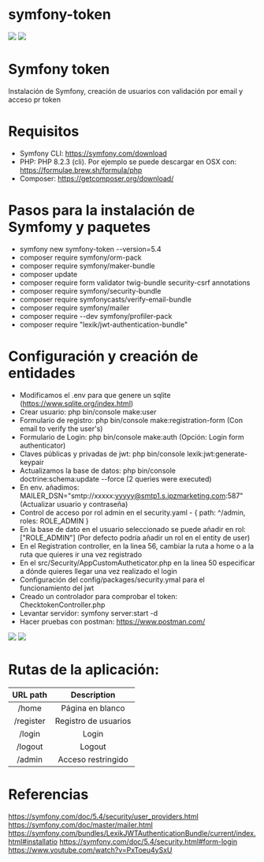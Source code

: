 # symfony-token

<img src="https://jorgebenitezlopez.com/github/symfony.jpg">
<img src="https://img.shields.io/static/v1?label=PHP&message=Symfony&color=green">

# Symfony token

Instalación de Symfony, creación de usuarios con validación por email y acceso pr token

# Requisitos

- Symfony CLI: https://symfony.com/download
- PHP: PHP 8.2.3 (cli). Por ejemplo se puede descargar en OSX con: https://formulae.brew.sh/formula/php
- Composer: https://getcomposer.org/download/

# Pasos para la instalación de Symfomy y paquetes

- symfony new symfony-token --version=5.4
- composer require symfony/orm-pack
- composer require symfony/maker-bundle
- composer update
- composer require form validator twig-bundle security-csrf annotations
- composer require symfony/security-bundle
- composer require symfonycasts/verify-email-bundle
- composer require symfony/mailer 
- composer require --dev symfony/profiler-pack 
- composer require "lexik/jwt-authentication-bundle"

# Configuración y creación de entidades

- Modificamos el .env para que genere un sqlite (https://www.sqlite.org/index.html)
- Crear usuario:  php bin/console make:user
- Formulario de registro: php bin/console make:registration-form (Con email to verify the user's)
- Formulario de Login: php bin/console make:auth (Opción: Login form authenticator)
- Claves públicas y privadas de jwt: php bin/console lexik:jwt:generate-keypair
- Actualizamos la base de datos: php bin/console doctrine:schema:update --force (2 queries were executed)
- En env. añadimos: MAILER_DSN="smtp://xxxxx:yyyyy@smtp1.s.ipzmarketing.com:587" (Actualizar usuario y contraseña)
- Control de acceso por rol admin en el security.yaml - { path: ^/admin, roles: ROLE_ADMIN }
- En la base de dato en el usuario seleccionado se puede añadir en rol: ["ROLE_ADMIN"] (Por defecto podría añadir un rol en el entity de user)
- En el Registration controller, en la linea 56, cambiar la ruta a home o a la ruta que quieres ir una vez registrado
- En el src/Security/AppCustomAutheticator.php en la linea 50 especificar a dónde quieres llegar una vez realizado el login
- Configuración del config/packages/security.ymal para el funcionamiento del jwt 
- Creado un controlador para comprobar el token: ChecktokenController.php
- Levantar servidor: symfony server:start -d 
- Hacer pruebas con postman: https://www.postman.com/

<img src="https://jorgebenitezlopez.com/github/postman1.png">
<img src="https://jorgebenitezlopez.com/github/postman2.png">

# Rutas de la aplicación:

| URL path                    | Description           | 
| :--------------------------:|:---------------------:|
| /home                    |  Página en blanco|
| /register                    |  Registro de usuarios| 
| /login                       |  Login               |
| /logout                      |  Logout                |
| /admin                      |   Acceso restringido              |

# Referencias

https://symfony.com/doc/5.4/security/user_providers.html
https://symfony.com/doc/master/mailer.html
https://symfony.com/bundles/LexikJWTAuthenticationBundle/current/index.html#installatio
https://symfony.com/doc/5.4/security.html#form-login
https://www.youtube.com/watch?v=PxToeu4ySxU

